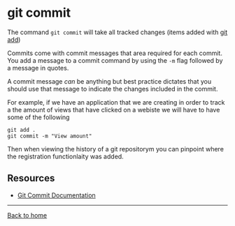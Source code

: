 # git commit

The command `git commit` will take all tracked changes (items added with [git add](./ADD.md))

Commits come with commit messages that area required for each commit. You add a message to a commit command by using the `-m` flag followed by a message in quotes.
 <!-- git add -m "New Times" -->

 A commit message _can_ be anything but best practice dictates that you should use that message to indicate the changes included in the commit.

 For example, if we have an application that we are creating in order to track a the amount of views that have clicked on a webiste we will have to have some of the following 

 ```
 git add .
 git commit -m "View amount"
 ```

 Then when viewing the history of a git repositorym you can pinpoint where the registration functionlaity was added.

 ## Resources

 - [Git Commit Documentation](Https://git-scm.com/docs/git-commit)

---

[Back  to home](../README.md)



